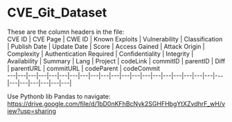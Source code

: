# CVE_Git_Dataset

These are the column headers in the file:  
CVE ID  |	CVE Page	|	CWE ID	|	Known Exploits	|	Vulnerability |	Classification	|	Publish Date	|	Update Date	|	Score	|	Access Gained	|	Attack Origin  | Complexity  |	Authentication Required  |	Confidentiality  |	Integrity  |	Availability  |	Summary  |	Lang  |	Project  |	codeLink  |	commitID  |	parentID  |	Diff  |	parentURL  |	commitURL  |	codeParent  |	codeCommit  
---|---|---|---|---|---|---|---|---|---|---|---|---|---|---|---|---|---|---|---|---|---|---|---|---|---|---|  

Use Pythonb lib Pandas to navigate:  
https://drive.google.com/file/d/1bD0nKFhBcNyk2SGHFHbgYtXZvdhrF_wH/view?usp=sharing
